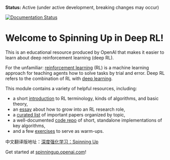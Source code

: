 **Status:** Active (under active development, breaking changes may occur)

[![Documentation Status](https://readthedocs.org/projects/spinningup/badge/?version=latest)](https://spinningup.readthedocs.io/zh_CN/latest/?badge=latest)

Welcome to Spinning Up in Deep RL! 
==================================


This is an educational resource produced by OpenAI that makes it easier to learn about deep reinforcement learning (deep RL).

For the unfamiliar: [reinforcement learning](https://en.wikipedia.org/wiki/Reinforcement_learning) (RL) is a machine learning approach for teaching agents how to solve tasks by trial and error. Deep RL refers to the combination of RL with [deep learning](http://ufldl.stanford.edu/tutorial/).

This module contains a variety of helpful resources, including:

- a short [introduction](https://spinningup.openai.com/en/latest/spinningup/rl_intro.html) to RL terminology, kinds of algorithms, and basic theory,
- an [essay](https://spinningup.openai.com/en/latest/spinningup/spinningup.html) about how to grow into an RL research role,
- a [curated list](https://spinningup.openai.com/en/latest/spinningup/keypapers.html) of important papers organized by topic,
- a well-documented [code repo](https://github.com/openai/spinningup) of short, standalone implementations of key algorithms,
- and a few [exercises](https://spinningup.openai.com/en/latest/spinningup/exercises.html) to serve as warm-ups.

中文翻译版地址：[深度强化学习：Spinning Up](https://spinningup.readthedocs.io/zh_CN/latest/)

Get started at [spinningup.openai.com](https://spinningup.openai.com)!


